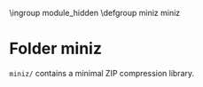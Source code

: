 \ingroup module_hidden
\defgroup miniz miniz

# Folder miniz

`miniz/` contains a minimal ZIP compression library.
